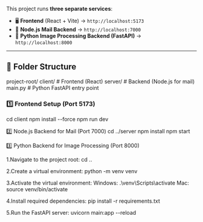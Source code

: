 
This project runs **three separate services**:

- 🖥️ **Frontend** (React + Vite) → `http://localhost:5173`  
- 📧 **Node.js Mail Backend** → `http://localhost:7000`  
- 🧪 **Python Image Processing Backend (FastAPI)** → `http://localhost:8000`

---

## 📁 Folder Structure
project-root/
  client/ # Frontend (React) 
  server/ # Backend (Node.js for mail) 
  main.py # Python FastAPI entry point 

### 1️⃣ Frontend Setup (Port 5173)

cd client
npm install --force
npm run dev

2️⃣ Node.js Backend for Mail (Port 7000)
cd ../server
npm install
npm start

3️⃣ Python Backend for Image Processing (Port 8000)

1.Navigate to the project root:
  cd ..
  
2.Create a virtual environment:
  python -m venv venv

3.Activate the virtual environment:
  Windows: .\venv\Scripts\activate
  Mac:   source venv/bin/activate
  
4.Install required dependencies:
   pip install -r requirements.txt

5.Run the FastAPI server:
  uvicorn main:app --reload






